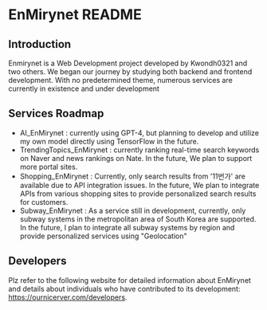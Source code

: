 # EnMirynet README

## Introduction

Enmirynet is a Web Development project developed by Kwondh0321 and two others. We began our journey by studying both backend and frontend development. With no predetermined theme, numerous services are currently in existence and under development

## Services Roadmap
- AI_EnMirynet : currently using GPT-4, but planning to develop and utilize my own model directly using TensorFlow in the future.
- TrendingTopics_EnMirynet : currently ranking real-time search keywords on Naver and news rankings on Nate. In the future, We plan to support more portal sites.
- Shopping_EnMirynet : Currently, only search results from '11번가' are available due to API integration issues. In the future, We plan to integrate APIs from various shopping sites to provide personalized search results for customers.
- Subway_EnMirynet : As a service still in development, currently, only subway systems in the metropolitan area of South Korea are supported. In the future, I plan to integrate all subway systems by region and provide personalized services using "Geolocation"

## Developers
Plz refer to the following website for detailed information about EnMirynet and details about individuals who have contributed to its development:
https://ournicerver.com/developers.
